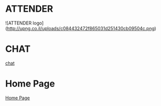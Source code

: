 # ATTENDER

![ATTENDER logo] (http://upng.co.il/uploads/c084432472f865031d251430cb09504c.png)

# CHAT

[chat](https://gitter.im/denbedilov/ATTENDER?utm_source=badge&utm_medium=badge&utm_campaign=pr-badge&utm_content=badge)

# Home Page

[Home Page]( https://github.com/denbedilov/ATTENDER/wiki)


